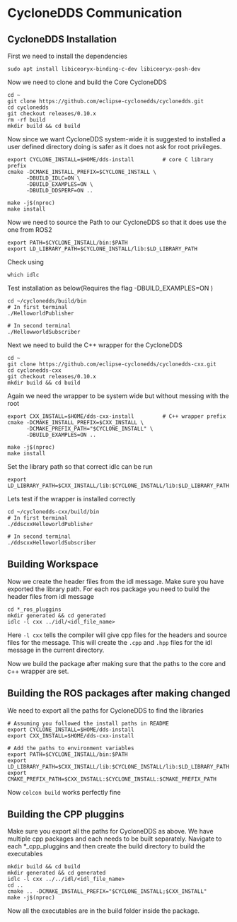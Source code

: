 # CycloneDDS Communication

## CycloneDDS Installation

First we need to install the dependencies
```
sudo apt install libiceoryx-binding-c-dev libiceoryx-posh-dev
```
Now we need to clone and build the Core CycloneDDS
```
cd ~
git clone https://github.com/eclipse-cyclonedds/cyclonedds.git
cd cyclonedds
git checkout releases/0.10.x
rm -rf build
mkdir build && cd build
```
Now since we want CycloneDDS system-wide it is suggested to installed a user defined directory doing is safer as it does not ask for root privileges.
```
export CYCLONE_INSTALL=$HOME/dds-install         # core C library prefix
cmake -DCMAKE_INSTALL_PREFIX=$CYCLONE_INSTALL \
      -DBUILD_IDLC=ON \
      -DBUILD_EXAMPLES=ON \
      -DBUILD_DDSPERF=ON .. 

make -j$(nproc)
make install
```
Now we need to source the Path to our CycloneDDS so that it does use the one from ROS2
```
export PATH=$CYCLONE_INSTALL/bin:$PATH
export LD_LIBRARY_PATH=$CYCLONE_INSTALL/lib:$LD_LIBRARY_PATH
```
Check using
```
which idlc
```
Test installation as below(Requires the flag -DBUILD_EXAMPLES=ON )
```
cd ~/cyclonedds/build/bin
# In first terminal
./HelloworldPublisher

# In second terminal
./HellowworldSubscriber
```

Next we need to build the C++ wrapper for the CycloneDDS
```
cd ~
git clone https://github.com/eclipse-cyclonedds/cyclonedds-cxx.git
cd cyclonedds-cxx
git checkout releases/0.10.x
mkdir build && cd build
```
Again we need the wrapper to be system wide but without messing with the root
```
export CXX_INSTALL=$HOME/dds-cxx-install         # C++ wrapper prefix
cmake -DCMAKE_INSTALL_PREFIX=$CXX_INSTALL \
      -DCMAKE_PREFIX_PATH="$CYCLONE_INSTALL" \
      -DBUILD_EXAMPLES=ON ..

make -j$(nproc)
make install
```

Set the library path so that correct idlc can be run
```
export LD_LIBRARY_PATH=$CXX_INSTALL/lib:$CYCLONE_INSTALL/lib:$LD_LIBRARY_PATH
```

Lets test if the wrapper is installed correctly
```
cd ~/cyclonedds-cxx/build/bin
# In first terminal
./ddscxxHelloworldPublisher

# In second terminal
./ddscxxHelloworldSubscriber
```
## Building Workspace
Now we create the header files from the idl message. Make sure you have exported the library path. For each ros package you need to build the header files from idl message
```
cd *_ros_pluggins
mkdir generated && cd generated
idlc -l cxx ../idl/<idl_file_name>
```
Here `-l cxx` tells the compiler will give cpp files for the headers and source files for the message. This will create the `.cpp` and `.hpp` files for the idl message in the current directory. 

Now we build the package after making sure that the paths to the core and c++ wrapper are set.

## Building the ROS packages after making changed
We need to export all the paths for CycloneDDS to find the libraries
```
# Assuming you followed the install paths in README
export CYCLONE_INSTALL=$HOME/dds-install
export CXX_INSTALL=$HOME/dds-cxx-install

# Add the paths to environment variables
export PATH=$CYCLONE_INSTALL/bin:$PATH
export LD_LIBRARY_PATH=$CXX_INSTALL/lib:$CYCLONE_INSTALL/lib:$LD_LIBRARY_PATH
export CMAKE_PREFIX_PATH=$CXX_INSTALL:$CYCLONE_INSTALL:$CMAKE_PREFIX_PATH

```
Now `colcon build` works perfectly fine

## Building the CPP pluggins
Make sure you export all the paths for CycloneDDS as above.
We have multiple cpp packages and each needs to be built separately. Navigate to each *_cpp_pluggins and then create the build directory to build the executables

```
mkdir build && cd build
mkdir generated && cd generated
idlc -l cxx ../../idl/<idl_file_name>
cd ..
cmake .. -DCMAKE_INSTALL_PREFIX="$CYCLONE_INSTALL;$CXX_INSTALL"
make -j$(nproc)
```
Now all the executables are in the build folder inside the package.
